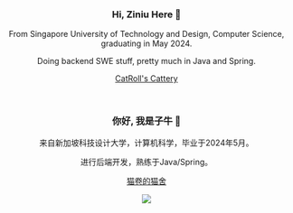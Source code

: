 <h3 align="center">Hi, Ziniu Here 👋</h3>
<p align="center">
From Singapore University of Technology and Design, Computer Science, graduating in May 2024. 
</p>
<p align="center">
Doing backend SWE stuff, pretty much in Java and Spring.
</p>


<p align="center">
<a href="https://catroll.io">CatRoll's Cattery</a>
</p>
<br/>

<h3 align="center">你好, 我是子牛 👋</h3>
<p align="center">
来自新加坡科技设计大学，计算机科学，毕业于2024年5月。
</p>
<p align="center">
进行后端开发，熟练于Java/Spring。
</p>

<p align="center">
<a href="https://catroll.io">猫卷的猫舍</a>
</p>

<p align="center">
<a href="https://github.com/ziniuguo/github-readme-stats">
  <img align="center" src="https://github-readme-stats.vercel.app/api/top-langs/?username=ziniuguo&hide=html,C,CMake,Jupyter%20Notebook&langs_count=5" />
</a>
</p>
<br/>


